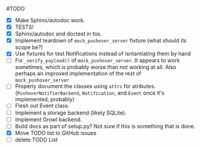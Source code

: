 #TODO

- [x] Make Sphinx/autodoc work.
- [x] TESTS!
- [x] Sphinx/autodoc and doctest in tox.
- [x] Implement teardown of `mock_pushover_server` fixture (what should its scope be?)
- [x] Use fixtures for test Notifications instead of isntantiating them by hand
- [ ] Fix `_verify_payload()` of `mock_pushover_server`. It appears to work sometimes, which is probably worse than not working at all. Also perhaps an improved implementation of the rest of `mock_pushover_server`
- [ ] Properly document the classes using `attrs` for atributes. (`PushoverNotifierBackend`, `Notification`, and `Event` once it's implemented, probably)
- [ ] Flesh out Event class.
- [ ] Implement a storage backend (likely SQLite).
- [ ] Implement Growl backend.
- [ ] Build docs as part of setup.py? Not sure if this is something that is done.
- [x] Move TODO list to GitHub issues
- [ ] delete TODO List
